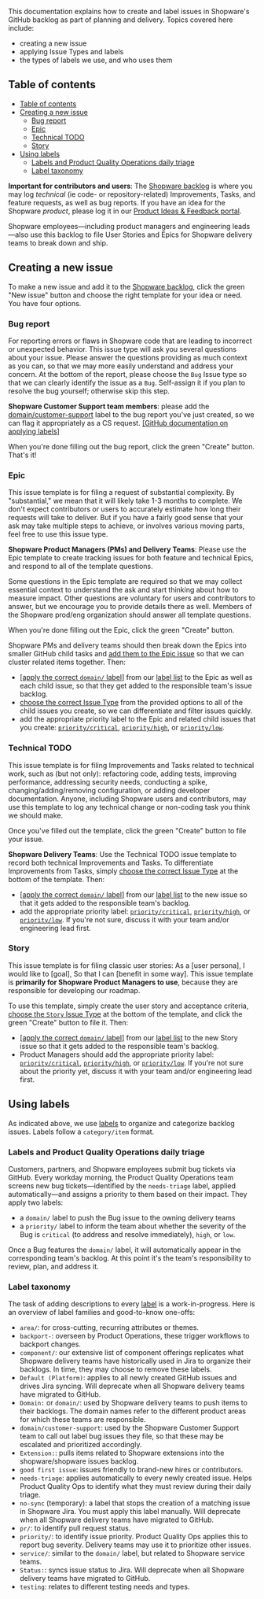 This documentation explains how to create and label issues in Shopware's GitHub backlog as part of planning and delivery. Topics covered here include:
* creating a new issue
* applying Issue Types and labels
* the types of labels we use, and who uses them

## Table of contents

- [Table of contents](#table-of-contents)
- [Creating a new issue](#creating-a-new-issue)
  - [Bug report](#bug-report)
  - [Epic](#epic)
  - [Technical TODO](#technical-todo)
  - [Story](#story)
- [Using labels](#using-labels)
    - [Labels and Product Quality Operations daily triage](#labels-and-product-quality-operations-daily-triage)
    - [Label taxonomy](#label-taxonomy)

**Important for contributors and users**: The [Shopware backlog](https://github.com/shopware/shopware/issues) is where you may log *technical* (ie code- or repository-related) Improvements, Tasks, and feature requests, as well as bug reports. If you have an idea for the Shopware *product*, please log it in our [Product Ideas & Feedback portal](https://feedback.shopware.com/forums/942607-shopware-6-product-feedback-ideas).

Shopware employees—including product managers and engineering leads—also use this backlog to file User Stories and Epics for Shopware delivery teams to break down and ship. 

## Creating a new issue

To make a new issue and add it to the [Shopware backlog](https://github.com/shopware/shopware/issues), click the green "New issue" button and choose the right template for your idea or need. You have four options.

 ### Bug report
 
 For reporting errors or flaws in Shopware code that are leading to incorrect or unexpected behavior. This issue type will ask you several questions about your issue. Please answer the questions providing as much context as you can, so that we may more easily understand and address your concern. At the bottom of the report, please choose the `Bug` Issue type so that we can clearly identify the issue as a `Bug`. Self-assign it if you plan to resolve the bug yourself; otherwise skip this step. 

**Shopware Customer Support team members**: please add the [domain/customer-support](https://github.com/shopware/shopware/labels/domain%2Fcustomer-support) label to the bug report you've just created, so we can flag it appropriately as a CS request. [[GitHub documentation on applying labels]](https://docs.github.com/en/issues/using-labels-and-milestones-to-track-work/managing-labels#applying-a-label)

When you're done filling out the bug report, click the green "Create" button. That's it!

### Epic

This issue template is for filing a request of substantial complexity. By "substantial," we mean that it will likely take 1-3 months to complete. We don't expect contributors or users to accurately estimate how long their requests will take to deliver. But if you have a fairly good sense that your ask may take multiple steps to achieve, or involves various moving parts, feel free to use this issue type. 

**Shopware Product Managers (PMs) and Delivery Teams**: Please use the Epic template to create tracking issues for both feature and technical Epics, and respond to all of the template questions. 

Some questions in the Epic template are required so that we may collect essential context to understand the ask and start thinking about how to measure impact. Other questions are voluntary for users and contributors to answer, but we encourage you to provide details there as well. Members of the Shopware prod/eng organization should answer all template questions.

When you're done filling out the Epic, click the green "Create" button. 

Shopware PMs and delivery teams should then break down the Epics into smaller GitHub child tasks and [add them to the Epic issue](https://docs.github.com/en/issues/tracking-your-work-with-issues/using-issues/adding-sub-issues) so that we can cluster related items together. Then:
* [[apply the correct `domain/` label]](https://docs.github.com/en/issues/using-labels-and-milestones-to-track-work/managing-labels#applying-a-label) from our [label list](https://github.com/shopware/shopware/labels) to the Epic as well as each child issue, so that they get added to the responsible team's issue backlog. 
* [choose the correct Issue Type](https://docs.github.com/en/issues/tracking-your-work-with-issues/using-issues/editing-an-issue#adding-or-changing-the-issue-type) from the provided options to all of the child issues you create, so we can differentiate and filter issues quickly.
* add the appropriate priority label to the Epic and related child issues that you create: [`priority/critical`](https://github.com/shopware/shopware/labels/priority%2Fcritical), [`priority/high`](https://github.com/shopware/shopware/labels/priority%2Fhigh), or [`priority/low`](https://github.com/shopware/shopware/labels/priority%2Flow). 

### Technical TODO

This issue template is for filing Improvements and Tasks related to technical work, such as (but not only): refactoring code, adding tests, improving performance, addressing security needs, conducting a spike, changing/adding/removing configuration, or adding developer documentation. Anyone, including Shopware users and contributors, may use this template to log any technical change or non-coding task you think we should make. 

Once you've filled out the template, click the green "Create" button to file your issue.

**Shopware Delivery Teams**: Use the Technical TODO issue template to record both technical Improvements and Tasks. To differentiate Improvements from Tasks, simply [choose the correct Issue Type](https://docs.github.com/en/issues/tracking-your-work-with-issues/using-issues/editing-an-issue#adding-or-changing-the-issue-type) at the bottom of the template. Then:
* [[apply the correct `domain/` label]](https://docs.github.com/en/issues/using-labels-and-milestones-to-track-work/managing-labels#applying-a-label) from our [label list](https://github.com/shopware/shopware/labels) to the new issue so that it gets added to the responsible team's backlog. 
* add the appropriate priority label: [`priority/critical`](https://github.com/shopware/shopware/labels/priority%2Fcritical), [`priority/high`](https://github.com/shopware/shopware/labels/priority%2Fhigh), or [`priority/low`](https://github.com/shopware/shopware/labels/priority%2Flow). If you're not sure, discuss it with your team and/or engineering lead first.

### Story

This issue template is for filing classic user stories: As a [user persona], I would like to [goal], So that I can [benefit in some way]. This issue template is **primarily for Shopware Product Managers to use**, because they are responsible for developing our roadmap. 

To use this template, simply create the user story and acceptance criteria, [choose the `Story` Issue Type](https://docs.github.com/en/issues/tracking-your-work-with-issues/using-issues/editing-an-issue#adding-or-changing-the-issue-type) at the bottom of the template, and click the green "Create" button to file it. Then:
* [[apply the correct `domain/` label]](https://docs.github.com/en/issues/using-labels-and-milestones-to-track-work/managing-labels#applying-a-label) from our [label list](https://github.com/shopware/shopware/labels) to the new Story issue so that it gets added to the responsible team's backlog. 
* Product Managers should add the appropriate priority label: [`priority/critical`](https://github.com/shopware/shopware/labels/priority%2Fcritical), [`priority/high`](https://github.com/shopware/shopware/labels/priority%2Fhigh), or [`priority/low`](https://github.com/shopware/shopware/labels/priority%2Flow). If you're not sure about the priority yet, discuss it with your team and/or engineering lead first.

## Using labels

As indicated above, we use [labels](https://github.com/shopware/shopware/labels) to organize and categorize backlog issues. Labels follow a `category/item` format.

### Labels and Product Quality Operations daily triage

Customers, partners, and Shopware employees submit bug tickets via GitHub. Every workday morning, the Product Quality Operations team screens new bug tickets—identified by the `needs-triage` label, applied automatically—and assigns a priority to them based on their impact. They apply two labels:
* a `domain/` label to push the Bug issue to the owning delivery teams
* a `priority/` label to inform the team about whether the severity of the Bug is `critical` (to address and resolve immediately), `high`, or `low`.

Once a Bug features the `domain/` label, it will automatically appear in the corresponding team's backlog. At this point it's the team's responsibility to review, plan, and address it.

### Label taxonomy

The task of adding descriptions to every [label](https://github.com/shopware/shopware/labels) is a work-in-progress. Here is an overview of label families and good-to-know one-offs:
* `area/`: for cross-cutting, recurring attributes or themes.
* `backport-`: overseen by Product Operations, these trigger workflows to backport changes.
* `component/`: our extensive list of component offerings replicates what Shopware delivery teams have historically used in Jira to organize their backlogs. In time, they may choose to remove these labels.
* `Default (Platform)`: applies to all newly created GitHub issues and drives Jira syncing. Will deprecate when all Shopware delivery teams have migrated to GitHub.
* `Domain:` or `domain/`: used by Shopware delivery teams to push items to their backlogs. The domain names refer to the different product areas for which these teams are responsible.
* `domain/customer-support`: used by the Shopware Customer Support team to call out label bug issues they file, so that these may be escalated and prioritized accordingly.
* `Extension:`: pulls items related to Shopware extensions into the shopware/shopware issues backlog.
* `good first issue`: issues friendly to brand-new hires or contributors.
* `needs-triage`: applies automatically to every newly created issue. Helps Product Quality Ops to identify what they must review during their daily triage.
* `no-sync` (temporary): a label that stops the creation of a matching issue in Shopware Jira. You must apply this label manually. Will deprecate when all Shopware delivery teams have migrated to GitHub.
* `pr/`: to identify pull request status.
* `priority/`: to identify issue priority. Product Quality Ops applies this to report bug severity. Delivery teams may use it to prioritize other issues. 
* `service/`: similar to the `domain/` label, but related to Shopware service teams.
* `Status:`: syncs issue status to Jira. Will deprecate when all Shopware delivery teams have migrated to GitHub.
* `testing`: relates to different testing needs and types.